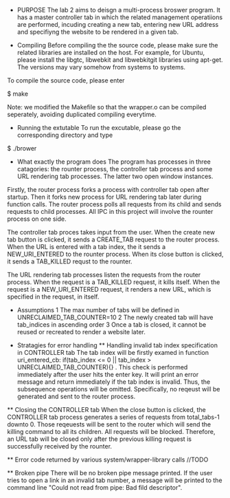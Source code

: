 * PURPOSE
The lab 2 aims to deisgn a multi-process broswer program. It has a master controller tab in which the related management operatiions are performed, incuding creating a new tab, entering new URL address and specifiyng the website to be rendered in a given tab.

* Compiling
Before compiling the the source code, please make sure the related libraries are installed on the host. For example, for Ubuntu, please install the libgtc, libwebkit and libwebkitgit libraries using apt-get. The versions may vary somehow from systems to systems.

To compile the source code, please enter

$ make

Note: we modified the Makefile so that the wrapper.o can be compiled seperately, avoiding duplicated compiling everytime.

* Running the extutable
To run the excutable, please go the corresponding directory and type

$ ./brower

* What exactly the program does
The program has processes in three catagories: the rounter process, the controller tab process and some URL rendering tab processes. The latter two open window instances.

Firstly, the router process forks a process with controller tab open after startup. Then it forks new process for URL rendering tab later during function calls. The router process polls all requests from its child and sends requests to child processes. All IPC in this project will involve the rounter process on one side.

The controller tab proces takes input from the user. When the create new tab button is clicked, it sends a CREATE_TAB request to the router process. When the URL is entered with a tab index, the it sends a NEW_URI_ENTERED to the rounter process. When its close button is clicked, it sends a TAB_KILLED requst to the rounter.

The URL rendering tab processes listen the requests from the router process. When the request is a TAB_KILLED request, it kills itself. When the request is a NEW_URI_ENTERED request, it renders a new URL, which is specified in the request, in itself.

* Assumptions
1 The max number of tabs will be defined in UNRECLAIMED_TAB_COUNTER=10
2 The newly created tab will have tab_indices in ascending order
3 Once a tab is closed, it cannot be reused or recreated to render a website later.

* Stratagies for error handling
** Handling invalid tab index specification in CONTROLLER tab
The tab index will be firstly examed in function uri_entered_cb: 	if(tab_index <= 0 || tab_index > UNRECLAIMED_TAB_COUNTER){} . This check is performed immediately after the user hits the enter key. It will print an error message and return immediately if the tab index is invalid. Thus, the subsequence operations will be omitted. Specifically, no reqeust will be generated and sent to the router process.


** Closing the CONTROLLER tab
When the close button is clicked, the CONTROLLER tab process generates a series of requests from total_tabs-1 downto 0. Those reqeuests will be sent to the router which will send the killing command to all its children. All requests will be blocked. Therefore, an URL tab will be closed only after the previous killing request is successfully received by the rounter.

** Error code returned by various system/wrapper-library calls
//TODO

** Broken pipe
There will be no broken pipe message printed. If the user tries to open a link in an invalid tab number, a message will be printed to the command line "Could not read from pipe: Bad fild descriptor".
